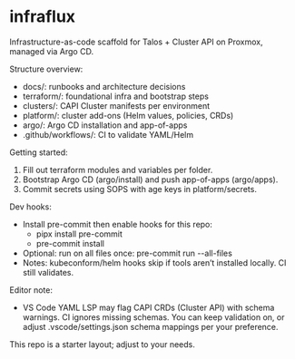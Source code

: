 # infraflux

Infrastructure-as-code scaffold for Talos + Cluster API on Proxmox, managed via Argo CD.

Structure overview:

- docs/: runbooks and architecture decisions
- terraform/: foundational infra and bootstrap steps
- clusters/: CAPI Cluster manifests per environment
- platform/: cluster add-ons (Helm values, policies, CRDs)
- argo/: Argo CD installation and app-of-apps
- .github/workflows/: CI to validate YAML/Helm

Getting started:

1. Fill out terraform modules and variables per folder.
2. Bootstrap Argo CD (argo/install) and push app-of-apps (argo/apps).
3. Commit secrets using SOPS with age keys in platform/secrets.

Dev hooks:

- Install pre-commit then enable hooks for this repo:
  - pipx install pre-commit
  - pre-commit install
- Optional: run on all files once: pre-commit run --all-files
- Notes: kubeconform/helm hooks skip if tools aren’t installed locally. CI still validates.

Editor note:

- VS Code YAML LSP may flag CAPI CRDs (Cluster API) with schema warnings. CI ignores missing schemas. You can keep validation on, or adjust .vscode/settings.json schema mappings per your preference.

This repo is a starter layout; adjust to your needs.
